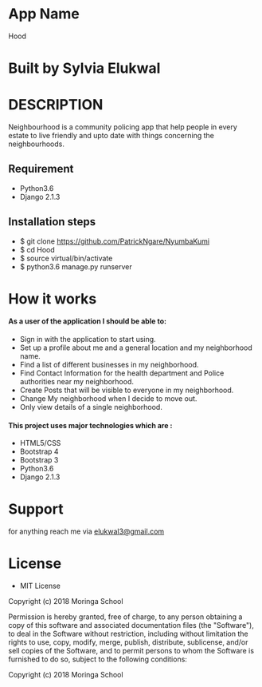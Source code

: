 # App Name
Hood

# Built by Sylvia Elukwal

# DESCRIPTION
Neighbourhood is a community policing app that help people in every estate to live friendly and upto date with things concerning the neighbourhoods.

## Requirement 
* Python3.6
* Django 2.1.3

## Installation steps 
* $ git clone https://github.com/PatrickNgare/NyumbaKumi
* $ cd Hood
* $ source virtual/bin/activate
* $ python3.6 manage.py runserver  

# How it works

#### As a user of the application I should be able to:


* Sign in with the application to start using.
* Set up a profile about me and a general location and my neighborhood name.
* Find a list of different businesses in my neighborhood.
* Find Contact Information for the health department and Police authorities near my neighborhood.
* Create Posts that will be visible to everyone in my neighborhood.
* Change My neighborhood when I decide to move out.
* Only view details of a single neighborhood.
#### This project uses major technologies which are :
* HTML5/CSS 
* Bootstrap 4
* Bootstrap 3
* Python3.6
* Django 2.1.3


# Support 

for anything reach me via elukwal3@gmail.com 
# License

* MIT License

Copyright (c) 2018 Moringa School



Permission is hereby granted, free of charge, to any person obtaining a copy
of this software and associated documentation files (the "Software"), to deal
in the Software without restriction, including without limitation the rights
to use, copy, modify, merge, publish, distribute, sublicense, and/or sell
copies of the Software, and to permit persons to whom the Software is
furnished to do so, subject to the following conditions:

Copyright (c) 2018 Moringa School